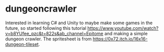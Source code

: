 # dungeoncrawler

Interested in learning C# and Unity to maybe make some games in the future, so started following this tutorial https://www.youtube.com/watch?v=b8YUfee_pzc&t=822s&ab_channel=Epitome and making a simple dungeon crawler. The spritesheet is from https://0x72.itch.io/16x16-dungeon-tileset. 
